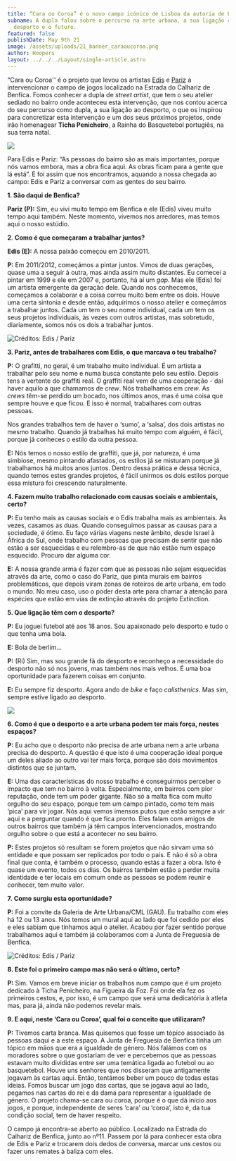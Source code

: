 ```yaml
---
title: “Cara ou Coroa” é o novo campo icónico de Lisboa da autoria de Edis e Pariz
subname: A dupla falou sobre o percurso na arte urbana, a sua ligação com o
  desporto e o futuro.
featured: false
publishDate: May 9th 21
image: /assets/uploads/21_banner_caraoucoroa.png
author: Hoopers
layout: ../../../Layout/single-article.astro
---
```

<!--StartFragment-->

“Cara ou Coroa'' é o projeto que levou os artistas [Edis](https://www.instagram.com/edis1official/) e [Pariz](https://www.instagram.com/parizone/) a intervencionar o campo de jogos localizado na Estrada do Calhariz de Benfica. Fomos conhecer a dupla de *street artist*, que tem o seu atelier sediado no bairro onde aconteceu esta intervenção, que nos contou acerca do seu percurso como dupla, a sua ligação ao desporto, o que os inspirou para concretizar esta intervenção e um dos seus próximos projetos, onde irão homenagear **Ticha Penicheiro**, a Rainha do Basquetebol portugiês, na sua terra natal.

<!--EndFragment-->

![](https://images.squarespace-cdn.com/content/v1/5f217fac8e24187c674282cd/1620228672066-AQN4PWDBNC5NY4M9IYUY/WhatsApp+Image+2021-05-05+at+13.21.12.jpeg?format=1500w)

<!--StartFragment-->

Para Edis e Pariz: “As pessoas do bairro são as mais importantes, porque nós vamos embora, mas a obra fica aqui. As obras ficam para a gente que lá está”. E foi assim que nos encontramos, aquando a nossa chegada ao campo: Edis e Pariz a conversar com as gentes do seu bairro.

**1. São daqui de Benfica?**

**Pariz (P):** Sim, eu vivi muito tempo em Benfica e ele (Edis) viveu muito tempo aqui também. Neste momento, vivemos nos arredores, mas temos aqui o nosso estúdio.

**2**. **Como é que começaram a trabalhar juntos?**

**Edis (E):** A nossa paixão começou em 2010/2011. 

**P:** Em 2011/2012, começámos a pintar juntos. Vimos de duas gerações, quase uma a seguir à outra, mas ainda assim muito distantes. Eu comecei a pintar em 1999 e ele em 2007 e, portanto, há aí um *gap*. Mas ele (Edis) foi um artista emergente da geração dele. Quando nos conhecemos, começamos a colaborar e a coisa correu muito bem entre os dois. Houve uma certa sintonia e desde então, adquirimos o nosso atelier e começámos a trabalhar juntos. Cada um tem o seu nome individual, cada um tem os seus projetos individuais, às vezes com outros artistas, mas sobretudo, diariamente, somos nós os dois a trabalhar juntos.

<!--EndFragment-->

![](https://images.squarespace-cdn.com/content/v1/5f217fac8e24187c674282cd/1620396483477-XZP4QOOYQVFZCKVQ9BGE/DJI_0842.JPG?format=1500w "Créditos: Edis / Pariz")

<!--StartFragment-->

**3. Pariz, antes de trabalhares com Edis, o que marcava o teu trabalho?**

**P:** O grafitti, no geral, é um trabalho muito individual. É um artista a trabalhar pelo seu nome e numa busca constante pelo seu estilo. Depois tens a vertente do graffiti real. O graffiti real vem de uma cooperação - daí haver aquilo a que chamamos de *crew*. Nós trabalhamos em *crew*. As *crews* têm-se perdido um bocado, nos últimos anos, mas é uma coisa que sempre houve e que ficou. E isso é normal, trabalhares com outras pessoas.

Nos grandes trabalhos tem de haver o ‘sumo’, a ‘salsa’, dos dois artistas no mesmo trabalho. Quando já trabalhas há muito tempo com alguém, é fácil, porque já conheces o estilo da outra pessoa. 

**E:** Nós temos o nosso estilo de graffiti, que já, por natureza, é uma simbiose, mesmo pintando afastados, os estilos já se misturam porque já trabalhamos há muitos anos juntos. Dentro dessa prática e dessa técnica, quando temos estes grandes projetos, é fácil unirmos os dois estilos porque essa mistura foi crescendo naturalmente.

**4. Fazem muito trabalho relacionado com causas sociais e ambientais, certo?**

**P:** Eu tenho mais as causas sociais e o Edis trabalha mais as ambientais. Às vezes, casamos as duas. Quando conseguimos passar as causas para a sociedade, é ótimo. Eu faço várias viagens neste âmbito, desde Israel à África do Sul, onde trabalho com pessoas que precisam de sentir que não estão a ser esquecidas e eu relembro-as de que não estão num espaço esquecido. Procuro dar alguma cor.

**E:** A nossa grande arma é fazer com que as pessoas não sejam esquecidas através da arte, como o caso do Pariz, que pinta murais em bairros problemáticos, que depois viram zonas de roteiros de arte urbana, em todo o mundo. No meu caso, uso o poder desta arte para chamar à atenção para espécies que estão em vias de extinção através do projeto Extinction.

**5. Que ligação têm com o desporto?**

**P:** Eu joguei futebol até aos 18 anos. Sou apaixonado pelo desporto e tudo o que tenha uma bola.

**E:** Bola de berlim…

**P:** (Ri) Sim, mas sou grande fã do desporto e reconheço a necessidade do desporto não só nos jovens, mas também nos mais velhos. É uma boa oportunidade para fazerem coisas em conjunto. 

**E:** Eu sempre fiz desporto. Agora ando de *bike* e faço *calisthenics*. Mas sim, sempre estive ligado ao desporto.

<!--EndFragment-->

![](https://images.squarespace-cdn.com/content/v1/5f217fac8e24187c674282cd/1620229089958-VGKK02HFH10PML7VQG6K/WhatsApp+Image+2021-05-05+at+13.21.12+%281%29.jpeg?format=1500w)

<!--StartFragment-->

**6. Como é que o desporto e a arte urbana podem ter mais força, nestes espaços?**

**P:** Eu acho que o desporto não precisa de arte urbana nem a arte urbana precisa do desporto. A questão é que isto é uma cooperação ideal porque um deles aliado ao outro vai ter mais força, porque são dois movimentos distintos que se juntam.

**E:** Uma das características do nosso trabalho é conseguirmos perceber o impacto que tem no bairro à volta. Especialmente, em bairros com pior reputação, onde tem um poder gigante. Não só a malta fica com muito orgulho do seu espaço, porque tem um campo pintado, como tem mais ‘pica’ para vir jogar. Nós aqui vemos imensos putos que estão sempre a vir aqui e a perguntar quando é que fica pronto. Eles falam com amigos de outros bairros que também já têm campos intervencionados, mostrando orgulho sobre o que está a acontecer no seu bairro.

**P:** Estes projetos só resultam se forem projetos que não sirvam uma só entidade e que possam ser replicados por todo o país. E não é só a obra final que conta, é também o processo, quando estás a fazer a obra. Isto é quase um evento, todos os dias. Os bairros também estão a perder muita identidade e ter locais em comum onde as pessoas se podem reunir e conhecer, tem muito valor.

**7.** **Como surgiu esta oportunidade?**

**P:** Foi a convite da Galeria de Arte Urbana/CML (GAU). Eu trabalho com eles há 12 ou 13 anos. Nós temos um mural aqui ao lado que foi cedido por eles e eles sabiam que tínhamos aqui o atelier. Acabou por fazer sentido porque trabalhamos aqui e também já colaboramos com a Junta de Freguesia de Benfica.

<!--EndFragment-->

![](https://images.squarespace-cdn.com/content/v1/5f217fac8e24187c674282cd/1620396004064-9SECLGCBXYDDXIOAV5YM/11.jpg?format=1500w "Créditos: Edis / Pariz")

<!--StartFragment-->

**8. Este foi o primeiro campo mas não será o último, certo?**

**P:** Sim. Vamos em breve iniciar os trabalhos num campo que é um projeto dedicado à Ticha Penicheiro, na Figueira da Foz. Foi onde ela fez os primeiros cestos, e, por isso, é um campo que será uma dedicatória à atleta mas, para já, ainda não podemos revelar mais.

**9. E aqui, neste ‘Cara ou Coroa’, qual foi o conceito que utilizaram?**

**P:** Tivemos carta branca. Mas quisemos que fosse um tópico associado às pessoas daqui e a este espaço. A Junta de Freguesia de Benfica tinha um tópico em mãos que era a igualdade de género. Nós falámos com os moradores sobre o que gostariam de ver e percebemos que as pessoas estavam muito divididas entre ser uma temática ligada ao futebol ou ao basquetebol. Houve uns senhores que nos disseram que antigamente jogavam às cartas aqui. Então, tentámos beber um pouco de todas estas ideias. Fomos buscar um jogo das cartas, que se jogava aqui ao lado, pegamos nas cartas do rei e da dama para representar a igualdade de género. O projeto chama-se cara ou coroa, porque é o que dá início aos jogos, e porque, independente de seres ‘cara’ ou ‘coroa’, isto é, da tua condição social, tem de haver respeito.

O campo já encontra-se aberto ao público. Localizado na Estrada do Calhariz de Benfica, junto ao nº11. Passem por lá para conhecer esta obra de Edis e Pariz e trocarem dois dedos de conversa, marcar uns cestos ou fazer uns remates à baliza com eles.

<!--EndFragment-->